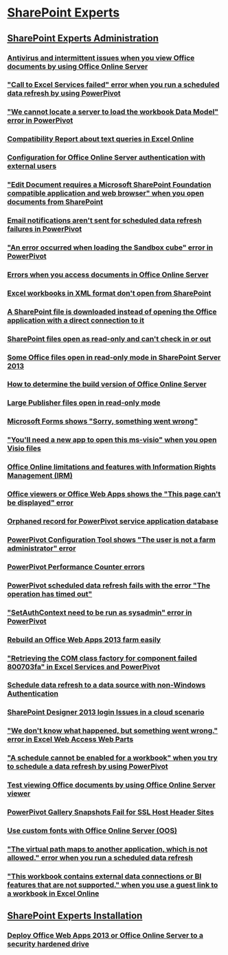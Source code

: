 ﻿# [SharePoint Experts](../sharepoint-experts.md)
 
## [SharePoint Experts Administration](../experts-admin/index.md)

### [Antivirus and intermittent issues when you view Office documents by using Office Online Server](../experts-admin/antivirus-and-intermittent-issues.md)
### ["Call to Excel Services failed" error when you run a scheduled data refresh by using PowerPivot](../experts-admin/call-to-excel-services-failed.md)
### ["We cannot locate a server to load the workbook Data Model" error in PowerPivot](../experts-admin/cannot-locate-a-server-to-load-workbook-data-model-in-powerpivot.md)
### [Compatibility Report about text queries in Excel Online](../experts-admin/compatibility-report-about-text-queries-in-excel-online.md)
### [Configuration for Office Online Server authentication with external users](../experts-admin/configuration-for-office-online-server-authentication-with-external-users.md)
### ["Edit Document requires a Microsoft SharePoint Foundation compatible application and web browser" when you open documents from SharePoint](../experts-admin/edit-document-requires-compatible-application-and-web-browser.md)
### [Email notifications aren't sent for scheduled data refresh failures in PowerPivot](../experts-admin/email-notifications-sent-for-scheduled-data-refresh-failures-in-power-pivot.md)
### ["An error occurred when loading the Sandbox cube" error in PowerPivot](../experts-admin/error-occurred-when-loading-sandbox-cube-in-powerpivot.md)
### [Errors when you access documents in Office Online Server](../experts-admin/errors-when-access-documents-in-office-online-server.md)
### [Excel workbooks in XML format don't open from SharePoint](../experts-admin/excel-workbooks-in-xml-format-not-open.md)
### [A SharePoint file is downloaded instead of opening the Office application with a direct connection to it](../experts-admin/files-downloaded-instead-of-opening-office-application.md)
### [SharePoint files open as read-only and can't check in or out](../experts-admin/files-open-as-read-only-and-cant-check-in-or-out.md)
### [Some Office files open in read-only mode in SharePoint Server 2013](../experts-admin/files-open-in-read-only-mode.md)
### [How to determine the build version of Office Online Server](../experts-admin/how-to-determine-build-version-of-office-online-server.md)
### [Large Publisher files open in read-only mode](../experts-admin/large-publisher-files-open-in-read-only-mode.md)
### [Microsoft Forms shows "Sorry, something went wrong"](../experts-admin/microsoft-forms-shows-sorry-something-went-wrong.md)
### ["You'll need a new app to open this ms-visio" when you open Visio files](../experts-admin/need-a-new-app-to-open-this-ms-visio-when-open-visio-files.md)
### [Office Online limitations and features with Information Rights Management (IRM)](../experts-admin/office-online-limitations-and-features-with-information-rights-management.md)
### [Office viewers or Office Web Apps shows the "This page can't be displayed" error](../experts-admin/office-viewers-or-office-web-apps-shows-this-page-cant-be-displayed.md)
### [Orphaned record for PowerPivot service application database](../experts-admin/orphaned-record-for-powerpivot-service-application-database.md)
### [PowerPivot Configuration Tool shows "The user is not a farm administrator" error](../experts-admin/powerpivot-configuration-tool-shows-user-not-farm-administrator.md)
### [PowerPivot Performance Counter errors](../experts-admin/powerpivot-performance-counter-errors.md)
### [PowerPivot scheduled data refresh fails with the error "The operation has timed out"](../experts-admin/powerpivot-scheduled-data-refresh-fails.md)
### ["SetAuthContext need to be run as sysadmin" error in PowerPivot](../experts-admin/powerpivot-shows-setauthcontext-need-to-be-run-as-sysadmin.md)
### [Rebuild an Office Web Apps 2013 farm easily](../experts-admin/rebuild-an-office-web-apps-2013-farm-easily.md)
### ["Retrieving the COM class factory for component failed 800703fa" in Excel Services and PowerPivot](../experts-admin/retrieving-com-class-factory-for-component-failed.md)
### [Schedule data refresh to a data source with non-Windows Authentication](../experts-admin/schedule-data-refresh-to-a-data-source-with-non-windows-authentication.md)
### [SharePoint Designer 2013 login Issues in a cloud scenario](../experts-admin/sharepoint-designer-2013-login-issues-in-a-cloud-scenario.md)
### ["We don't know what happened, but something went wrong." error in Excel Web Access Web Parts](../experts-admin/something-went-wrong-error-in-excel-web-access-web-parts.md)
### ["A schedule cannot be enabled for a workbook" when you try to schedule a data refresh by using PowerPivot](../experts-admin/sorry-something-went-wrong-when-try-to-schedule-a-data-refresh.md)
### [Test viewing Office documents by using Office Online Server viewer](../experts-admin/test-viewing-office-documents-by-using-office-online-server-viewer.md)
### [PowerPivot Gallery Snapshots Fail for SSL Host Header Sites](../experts-admin/troubleshooting-powerpivot-gallery-snapshot.md)
### [Use custom fonts with Office Online Server (OOS)](../experts-admin/use-custom-fonts-with-office-online-server.md)
### ["The virtual path maps to another application, which is not allowed." error when you run a scheduled data refresh](../experts-admin/virtual-path-maps-to-another-application-not-allowed.md)
### ["This workbook contains external data connections or BI features that are not supported." when you use a guest link to a workbook in Excel Online](../experts-admin/workbook-contains-external-data-connections.md)

## [SharePoint Experts Installation](../experts-install/index.md)

### [Deploy Office Web Apps 2013 or Office Online Server to a security hardened drive](../experts-install/deploy-office-online-server-to-security-hardened-drive.md)